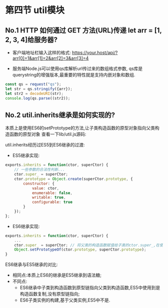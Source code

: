 # 第四节 util模块

## No.1 HTTP 如何通过 GET 方法(URL)传递 let arr = [1, 2, 3, 4]给服务器?

* 客户端地址栏输入这样的格式: https://your.host/api/?arr[0]=1&arr[1]=2&arr[2]=3&arr[3]=4

* 服务端Node.js可以使用qs库解析url传过来的数组格式参数, qs库是querystring的增强版本,最重要的特性就是支持内嵌对象和数组.

```js
const qs = request("qs");
let str = qs.stringify({arr});
let str2 = decodeURI(str);
console.log(qs.parse((str2));
```

## No.2 util.inherits继承是如何实现的?

本质上是使用ES6的setPrototype的方法,让子类构造函数的原型对象指向父类构造函数的原型对象
查看一下lib/util.js源码:

util.inherits经历过ES5到ES6继承的过渡:

* ES5继承实现:

```js
exports.inherits = function(ctor, superCtor) {
    // 一些参数的合法性判断...
    ctor.super_ = superCtor;
    ctor.prototype = Object.create(superCtor.prototype, {
        constructor: {
            value: ctor,
            enumerable: false,
            writable: true,
            configurable: true
        }
    });
};
```

* ES6继承实现:
```js
exports.inherits = function(ctor, superCtor) {
    ...
    ctor.super_ = superCtor; // 将父类的构造函数赋值给子类的ctor.super_,在使用中可以通过该属性方便调用到父类的构造函数.
    Object.setPrototypeOf(ctor.prototype, superCtor.prototype);
}
```

ES6继承与ES5继承的对比:

* 相同点:本质上ES6的继承是ES5继承到语法糖;
* 不同点:
  * ES6继承中子类到构造函数到原型链指向父类到构造函数,ES5中使用到是构造函数复制,没有原型链指向;
  * ES6子类实例的构建,基于父类实例,ES5中不是.

